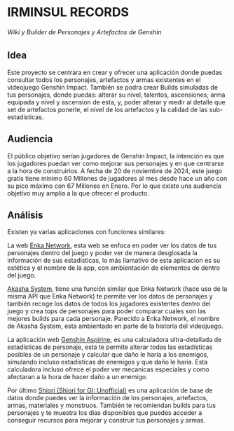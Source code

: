 # IRMINSUL RECORDS 
###### *Wiki y Builder de Personajes y Artefactos de Genshin*
## Idea
Este proyecto se centrara en crear y ofrecer una aplicación donde puedas consultar todos los personajes, artefactos y armas existentes en el videojuego Genshin Impact. También se podra crear Builds simuladas de tus personajes, donde puedas: alterar su nivel, talentos, ascensiones; arma equipada y nivel y ascension de esta, y, poder alterar y medir al detalle que set de artefactos ponerle, el nivel de los artefactos y la calidad de las sub-estadisticas.

## Audiencia
El público objetivo serían jugadores de Genshin Impact, la intención es que los jugadores puedan ver como mejorar sus personajes y en que centrarse a la hora de construirlos. A fecha de 20 de noviembre de 2024, este juego gratis tiene mínimo 60 Millones de jugadores al mes desde hace un año con su pico máximo con 67 Millones en Enero. Por lo que existe una audiencia objetivo muy amplia a la que ofrecer el producto.

## Análisis

Existen ya varias aplicaciones con funciones similares:

La web [Enka Network](https://enka.network), esta web se enfoca en poder ver los datos de tus personajes dentro del juego y poder ver de manera desglosada la información de sus estadísticas, lo más llamativo de esta aplicacion es su estética y el nombre de la app, con ambientación de elementos de dentro del juego.

[Akasha System](https://akasha.cv/), tiene una función similar que Enka Network (hace uso de la misma API que Enka Network) te permite ver los datos de personajes y también recoge los datos de todos los jugadores existentes dentro del juego y crea tops de personajes para poder comparar cuales son las mejores builds para cada personaje. Parecido a Enka Network, el nombre de Akasha System, esta ambientado en parte de la historia del videojuego.

La aplicación web [Genshin Aspirine](https://genshin.aspirine.su/), es una calculadora ultra-detallada de estadísticas de personaje, esta te permite alterar todas las estadísticas posibles de un personaje y calcular que daño le haría a los enemigos, simulando incluso estadísticas de enemigos y que daño le haría. Esta calculadora incluso ofrece el poder ver mecanicas especiales y como afectaran a la hora de hacer daño a un enemigo.

Por último [Shiori (Shiori for GI: Unofficial)](https://play.google.com/store/apps/details?id=com.miraisoft.shiori) es una aplicación de base de datos donde puedes ver la información de los personajes, artefactos, armas, materiales y monstruos. También te recomiendan builds para tus personajes y te muestra los dias disponibles que puedes acceder a conseguir recursos para mejorar y construir tus personajes y armas.

